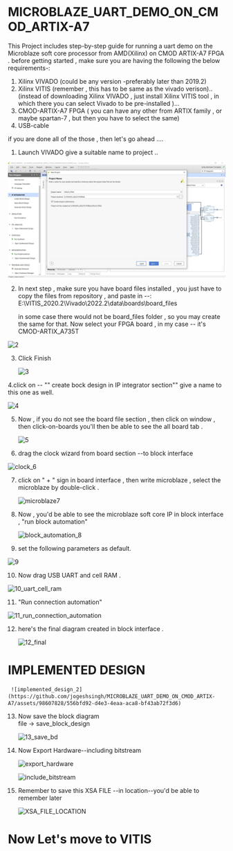 # MICROBLAZE_UART_DEMO_ON_CMOD_ARTIX-A7
This Project includes step-by-step guide for running a uart demo on the Microblaze soft core processor from AMD(Xilinx) on CMOD ARTIX-A7 FPGA .
before getting started , make sure you are having the following the below requirements-:
1. Xilinx VIVADO (could be any version -preferably later than 2019.2)
2. Xilinx VITIS  (remember , this has to be same as the vivado verison)..
   (instead of downloading Xilinx VIVADO , just install Xilinx VITIS tool , in which there you can select Vivado to be pre-installed )...
3. CMOD-ARTIX-A7 FPGA ( you can have any other from ARTIX family , or maybe spartan-7 , but then you have to select the same)
4. USB-cable

  if you are done all of the those , then let's go ahead .... 

1. Launch VIVADO
   give a suitable name to project ..
   
![01](./01.jpg)


2. In next step , make sure you have board files installed , you just have to copy the
    files from repository , and paste in --: E:\VITIS_2020.2\Vivado\2022.2\data\boards\board_files


   in some case there would not be board_files folder , so you may create the same for that.
   Now select your FPGA board , in my case -- it's CMOD-ARTIX_A735T
   
![2](https://github.com/jogeshsingh/MICROBLAZE_UART_DEMO_ON_CMOD_ARTIX-A7/assets/98607828/e898d763-95b6-4ac7-8469-0e35469d7924)

3. Click Finish

   ![3](https://github.com/jogeshsingh/MICROBLAZE_UART_DEMO_ON_CMOD_ARTIX-A7/assets/98607828/94382b1b-4e58-4938-925b-d064290aa3cd)

4.click on -- "" create bock design in IP integrator section""
  give a name to this one as well.
  
  ![4](https://github.com/jogeshsingh/MICROBLAZE_UART_DEMO_ON_CMOD_ARTIX-A7/assets/98607828/6eb0fe07-8c3c-493a-a199-14119561180a)

5. Now , if you do not see the board file section , then click on window , then click-on-boards
   you'll then be able to see the all board tab .


   
   ![5](https://github.com/jogeshsingh/MICROBLAZE_UART_DEMO_ON_CMOD_ARTIX-A7/assets/98607828/5184c8eb-0c50-443a-a04a-84daac505da8)

6. drag the clock wizard from board section --to block interface

  ![clock_6](https://github.com/jogeshsingh/MICROBLAZE_UART_DEMO_ON_CMOD_ARTIX-A7/assets/98607828/6ca0dd16-c3e5-4a18-a9d4-30711ffee793)


7. click on " + " sign in board interface , then write microblaze , select the microblaze by
   double-click .

   ![microblaze7](https://github.com/jogeshsingh/MICROBLAZE_UART_DEMO_ON_CMOD_ARTIX-A7/assets/98607828/93f11589-6d8a-42a8-a3a2-44c2a3ab8056)

 8. Now  , you'd be able to see the microblaze soft core IP in block interface ,
     "run block automation"

     ![block_automation_8](https://github.com/jogeshsingh/MICROBLAZE_UART_DEMO_ON_CMOD_ARTIX-A7/assets/98607828/e869e4b8-a2d9-445d-b0d2-143e8c2d3059)

9.   set the following parameters as default.

   ![9](https://github.com/jogeshsingh/MICROBLAZE_UART_DEMO_ON_CMOD_ARTIX-A7/assets/98607828/76ad967b-cc21-4856-8611-4461ca3af6bb)

 10. Now drag USB UART and cell RAM .

   ![10_uart_cell_ram](https://github.com/jogeshsingh/MICROBLAZE_UART_DEMO_ON_CMOD_ARTIX-A7/assets/98607828/a6fbd575-51f6-45ca-9c43-140f213ac459)

11.  "Run connection automation"

  ![11_run_connection_automation](https://github.com/jogeshsingh/MICROBLAZE_UART_DEMO_ON_CMOD_ARTIX-A7/assets/98607828/e792664d-7849-42f8-b996-43f541e0b551)

12. here's the final diagram created in block interface .

     ![12_final](https://github.com/jogeshsingh/MICROBLAZE_UART_DEMO_ON_CMOD_ARTIX-A7/assets/98607828/5fba99d6-a11c-4bb6-952d-a86fcbfe019d)

   # IMPLEMENTED DESIGN
    
     ![implemented_design_2](https://github.com/jogeshsingh/MICROBLAZE_UART_DEMO_ON_CMOD_ARTIX-A7/assets/98607828/556bfd92-d4e3-4eaa-aca8-bf43ab72f3d6)

 13. Now save the block diagram    
     file -> save_block_design

     ![13_save_bd](https://github.com/jogeshsingh/MICROBLAZE_UART_DEMO_ON_CMOD_ARTIX-A7/assets/98607828/a74cfef5-06de-4354-83dd-7b4c4fc16ea6)

 14. Now Export Hardware--including bitstream
          
      ![export_hardware](https://github.com/jogeshsingh/MICROBLAZE_UART_DEMO_ON_CMOD_ARTIX-A7/assets/98607828/9287ee0d-dbb6-4603-bd69-11b48a274b23)

      ![include_bitstream](https://github.com/jogeshsingh/MICROBLAZE_UART_DEMO_ON_CMOD_ARTIX-A7/assets/98607828/f7a19716-4cea-49ac-b1cf-da72f262fa5a)

15. Remember to save this XSA FILE --in location--you'd be able to remember later

      ![XSA_FILE_LOCATION](https://github.com/jogeshsingh/MICROBLAZE_UART_DEMO_ON_CMOD_ARTIX-A7/assets/98607828/b77375a9-a049-4076-aadb-73c8cd373ec9)

 # Now Let's move to VITIS
 
    

   
   


